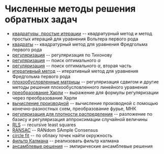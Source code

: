 # Численные методы решения обратных задач

- [квадратуры, простые итерации](main/_09_09_23.ipynb) -- квадратурный метод и метод простых итераций для уравнения Вольтера первого рода
- [квадраты](main/_09_16_23.ipynb) -- квадратурный метод для уравнения Фредгольма первого рода
- [регуляризация](main/_09_23_23.ipynb) -- регуляризация по Тихонову
- [регуляризация](main/_09_39_23.ipynb) -- поиск оптимального $\alpha$
- [регуляризация](main/_10_07_23.ipynb) -- поиск оптимального $\alpha$, вторая часть
- [итеративный метод](main/_10_14_23.ipynb) -- итеративный метод для уравнения Фредгольма первого рода
- [плохообусловленные матрицы](main/_10_21_23.ipynb) -- регуляризация сдвигом и другие методы решения плохообусловленного линейного уравнения
- [преобразование Харли](main/_10_28_23.pdf) -- выражение для формулы регуляризации через преобразование Харли
- [вычисление производной](main/_11_11_23.ipynb) -- вычисление производной с помощью конечно-разностных схем, преобразование фурье, МНК
- [регуляризация для плотности распределения](main/_11_18_23.ipynb) -- разложение по базису и регуляризация аппроксимации случайной величины
- [RLS](main/_11_25_23.ipynb) -- recursive least squares
- [RANSAC](main/_12_02_23.ipynb) -- RANdom SAmple Consensus
- [circle fit](main/_12_02_23_hw.ipynb) -- по облаку точек найти окружность
- [фильтр Калмана](main/_12_09_23.ipynb) -- реализовать фильтр калмана
- [ансамблевые решения](main/_11_18_23.ipynb) -- эмпирические ансамблевые решения
